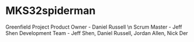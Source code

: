 # MKS32spiderman
Greenfield Project
Product Owner - Daniel Russell \n
Scrum Master - Jeff Shen
Development Team - Jeff Shen, Daniel Russell, Jordan Allen, Nick Der
